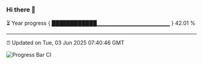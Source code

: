 ### Hi there 👋

⏳ Year progress { ████████████▁▁▁▁▁▁▁▁▁▁▁▁▁▁▁▁▁▁ } 42.01 %

---

⏰ Updated on Tue, 03 Jun 2025 07:40:46 GMT

![Progress Bar CI](https://github.com/IshwaranRudhara/GIT-ACTION/workflows/Progress%20Bar%20CI/badge.svg)

